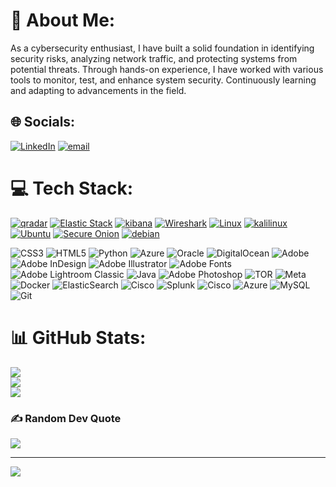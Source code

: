  # 💫 About Me:
As a cybersecurity enthusiast, I have built a solid foundation in identifying security risks, analyzing network traffic, and protecting systems from potential threats. Through hands-on experience, I have worked with various tools to monitor, test, and enhance system security. Continuously learning and adapting to advancements in the field.


## 🌐 Socials:
[![LinkedIn](https://img.shields.io/badge/LinkedIn-%230077B5.svg?logo=linkedin&logoColor=white)](https://linkedin.com/in//ali-badalov/) [![email](https://img.shields.io/badge/Email-D14836?logo=gmail&logoColor=white)](mailto:alibadalov.20@gmail.com) 

# 💻 Tech Stack:
 

[![qradar](https://img.shields.io/badge/qradar-007AFF.svg?style=for-the-badge&logo=radar)](https://www.qradar.com/)
[![Elastic Stack](https://img.shields.io/badge/ElasticStack-aa00ff.svg?style=for-the-badge&logo=ElasticStack)](https://www.ElasticStack.com/)
[![kibana](https://img.shields.io/badge/kibana-005571.svg?style=for-the-badge&logo=kibana)](https://www.splunk.com/)
[![Wireshark](https://img.shields.io/badge/Wireshark-58B1E4.svg?style=for-the-badge&logo=Wireshark)](https://www.Wireshark.com/)
[![Linux](https://img.shields.io/badge/linux-000000.svg?style=for-the-badge&logo=linux)](https://www.linux.org/)
[![kalilinux](https://img.shields.io/badge/kalilinux-000000.svg?style=for-the-badge&logo=kalilinux)](https://www.splunk.com/)
[![Ubuntu](https://img.shields.io/badge/Ubuntu-000000.svg?style=for-the-badge&logo=Ubuntu)](https://www.splunk.com/)
[![Secure Onion](https://img.shields.io/badge/SecureOnion-000000.svg?style=for-the-badge&logo=torproject)](https://www.splunk.com/)
[![debian](https://img.shields.io/badge/debian-000000.svg?style=for-the-badge&logo=debian)](https://www.splunk.com/)










![CSS3](https://img.shields.io/badge/css3-%231572B6.svg?style=for-the-badge&logo=css3&logoColor=white) ![HTML5](https://img.shields.io/badge/html5-%23E34F26.svg?style=for-the-badge&logo=html5&logoColor=white) ![Python](https://img.shields.io/badge/python-3670A0?style=for-the-badge&logo=python&logoColor=ffdd54) ![Azure](https://img.shields.io/badge/azure-%230072C6.svg?style=for-the-badge&logo=microsoftazure&logoColor=white) ![Oracle](https://img.shields.io/badge/Oracle-F80000?style=for-the-badge&logo=oracle&logoColor=white) ![DigitalOcean](https://img.shields.io/badge/DigitalOcean-%230167ff.svg?style=for-the-badge&logo=digitalOcean&logoColor=white) ![Adobe](https://img.shields.io/badge/adobe-%23FF0000.svg?style=for-the-badge&logo=adobe&logoColor=white) ![Adobe InDesign](https://img.shields.io/badge/Adobe%20InDesign-49021F?style=for-the-badge&logo=adobeindesign&logoColor=FF3366) ![Adobe Illustrator](https://img.shields.io/badge/adobe%20illustrator-%23FF9A00.svg?style=for-the-badge&logo=adobe%20illustrator&logoColor=white) ![Adobe Fonts](https://img.shields.io/badge/Adobe%20Fonts-000B1D.svg?style=for-the-badge&logo=Adobe%20Fonts&logoColor=white) ![Adobe Lightroom Classic](https://img.shields.io/badge/Adobe%20Lightroom%20Classic-31A8FF.svg?style=for-the-badge&logo=Adobe%20Lightroom%20Classic&logoColor=white) ![Java](https://img.shields.io/badge/java-%23ED8B00.svg?style=for-the-badge&logo=openjdk&logoColor=white) ![Adobe Photoshop](https://img.shields.io/badge/adobe%20photoshop-%2331A8FF.svg?style=for-the-badge&logo=adobe%20photoshop&logoColor=white) ![TOR](https://img.shields.io/badge/tor-%237E4798.svg?style=for-the-badge&logo=tor-project&logoColor=white) ![Meta](https://img.shields.io/badge/Meta-%230467DF.svg?style=for-the-badge&logo=Meta&logoColor=white) ![Docker](https://img.shields.io/badge/docker-%230db7ed.svg?style=for-the-badge&logo=docker&logoColor=white) ![ElasticSearch](https://img.shields.io/badge/-ElasticSearch-005571?style=for-the-badge&logo=elasticsearch) ![Cisco](https://img.shields.io/badge/cisco-%23049fd9.svg?style=for-the-badge&logo=cisco&logoColor=black) ![Splunk](https://img.shields.io/badge/splunk-%23000000.svg?style=for-the-badge&logo=splunk&logoColor=white) ![Cisco](https://img.shields.io/badge/cisco-%23049fd9.svg?style=for-the-badge&logo=cisco&logoColor=black) ![Azure](https://img.shields.io/badge/azure-%230072C6.svg?style=for-the-badge&logo=microsoftazure&logoColor=white) ![MySQL](https://img.shields.io/badge/mysql-4479A1.svg?style=for-the-badge&logo=mysql&logoColor=white) ![Git](https://img.shields.io/badge/git-%23F05033.svg?style=for-the-badge&logo=git&logoColor=white)







# 📊 GitHub Stats:
![](https://github-readme-stats.vercel.app/api?username=Alibadalov&theme=dark&hide_border=false&include_all_commits=false&count_private=false)<br/>
![](https://nirzak-streak-stats.vercel.app/?user=Alibadalov&theme=dark&hide_border=false)<br/>
![](https://github-readme-stats.vercel.app/api/top-langs/?username=Alibadalov&theme=dark&hide_border=false&include_all_commits=false&count_private=false&layout=compact)

### ✍️ Random Dev Quote
![](https://quotes-github-readme.vercel.app/api?type=horizontal&theme=radical)

---
[![](https://visitcount.itsvg.in/api?id=Alibadalov&icon=0&color=0)](https://visitcount.itsvg.in)

<!-- Proudly created with GPRM ( https://gprm.itsvg.in ) -->








